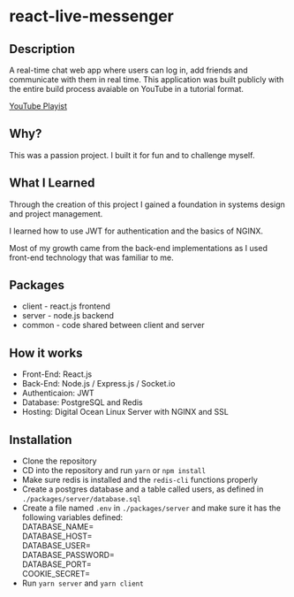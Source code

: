 # react-live-messenger
## Description
A real-time chat web app where users can log in, add friends and communicate with them in real time.
This application was built publicly with the entire build process avaiable on YouTube in a tutorial format.

[YouTube Playist](https://www.youtube.com/playlist?list=PLBieMfwfePY-PPxTYmYZteqYpC_D7W1JT)

## Why?
This was a passion project. I built it for fun and to challenge myself.

## What I Learned
Through the creation of this project I gained a foundation in systems design and project management.

I learned how to use JWT for authentication and the basics of NGINX. 

Most of my growth came from the back-end implementations as I used front-end technology that was familiar to me. 

## Packages
- client - react.js frontend
- server - node.js backend
- common - code shared between client and server

## How it works
* Front-End: React.js
* Back-End: Node.js / Express.js / Socket.io
* Authenticaion: JWT
* Database: PostgreSQL and Redis
* Hosting: Digital Ocean Linux Server with NGINX and SSL

## Installation
* Clone the repository
* CD into the repository and run ```yarn``` or ```npm install```
* Make sure redis is installed and the ```redis-cli``` functions properly
* Create a postgres database and a table called users, as defined in ```./packages/server/database.sql```
* Create a file named ```.env``` in ```./packages/server``` and make sure it has the following variables defined:
<br/>DATABASE_NAME=
<br/>DATABASE_HOST=
<br/>DATABASE_USER=
<br/>DATABASE_PASSWORD=
<br/>DATABASE_PORT=
<br/>COOKIE_SECRET=
* Run ```yarn server``` and ```yarn client```
